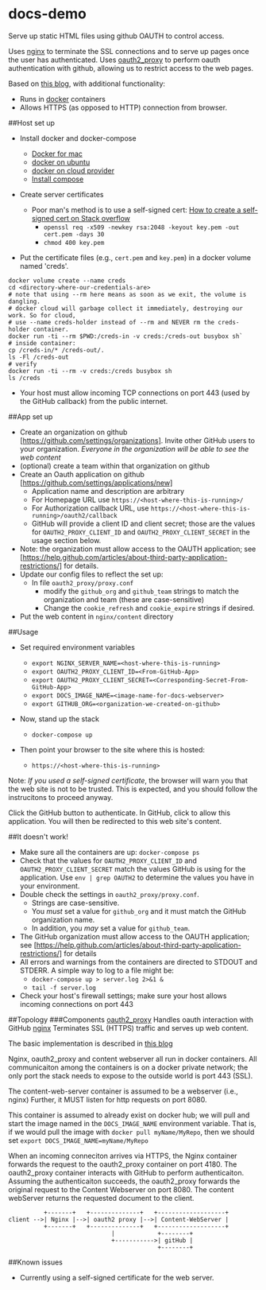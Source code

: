 # docs-demo
Serve up static HTML files using github OAUTH to control access. 

Uses [nginx](http://nginx.org/) to terminate the SSL connections and to serve up pages once the user has authenticated. Uses [oauth2_proxy](https://github.com/bitly/oauth2_proxy) to perform oauth authentication with github, allowing us to restrict access to the web pages.

Based on [this blog](http://developers.canal-plus.com/blog/2015/11/07/install-nginx-reverse-proxy-with-github-oauth2/), with additional functionality:
* Runs in [docker](www.docker.com) containers
* Allows HTTPS (as opposed to HTTP) connection from browser.

##Host set up
* Install docker and docker-compose
  * [Docker for mac](https://docs.docker.com/engine/installation/mac/)
  * [docker on ubuntu](https://docs.docker.com/engine/installation/linux/ubuntulinux/)
  * [docker on cloud provider](https://docs.docker.com/engine/installation/cloud/overview/)
  * [Install compose](https://docs.docker.com/compose/install/)

* Create server certificates 
  * Poor man's method is to use a self-signed cert: [How to create a self-signed cert on Stack overflow](http://stackoverflow.com/questions/10175812/how-to-create-a-self-signed-certificate-with-openssl)
    * `openssl req -x509 -newkey rsa:2048 -keyout key.pem -out cert.pem -days 30`
    * `chmod 400 key.pem`
* Put the certificate files (e.g., `cert.pem` and `key.pem`) in a docker volume named 'creds'.
```
docker volume create --name creds
cd <directory-where-our-credentials-are>
# note that using --rm here means as soon as we exit, the volume is dangling.
# docker cloud will garbage collect it immediately, destroying our work. So for cloud,
# use --name creds-holder instead of --rm and NEVER rm the creds-holder container.
docker run -ti --rm $PWD:/creds-in -v creds:/creds-out busybox sh`
# inside container:
cp /creds-in/* /creds-out/.
ls -Fl /creds-out
# verify
docker run -ti --rm -v creds:/creds busybox sh
ls /creds
```
* Your host must allow incoming TCP connections on port 443 (used by the GitHub callback) from the public internet.

##App set up
* Create an organization on github [https://github.com/settings/organizations]. Invite other GitHub users to your organization. _Everyone in the organization will be able to see the web content_
* (optional) create a team within that organization on github
* Create an Oauth application on github [https://github.com/settings/applications/new]
  * Application name and description are arbitrary
  * For Homepage URL use `https://<host-where-this-is-running>/`
  * For Authorization callback URL, use `https://<host-where-this-is-running>/oauth2/callback`
  * GitHub will provide a client ID and client secret; those are the values for `OAUTH2_PROXY_CLIENT_ID` and `OAUTH2_PROXY_CLIENT_SECRET` in the usage section below.
* Note: the organization must allow access to the OAUTH application; see [https://help.github.com/articles/about-third-party-application-restrictions/] for details.
* Update our config files to reflect the set up:
  * In file `oauth2_proxy/proxy.conf`
    * modify the `github_org` and `github_team` strings to match the organization and team (these are case-sensitive)
    * Change the `cookie_refresh` and `cookie_expire` strings if desired.
* Put the web content in `nginx/content` directory

##Usage
* Set required environment variables
  * `export NGINX_SERVER_NAME=<host-where-this-is-running>`
  * `export OAUTH2_PROXY_CLIENT_ID=<From-GitHub-App>`
  * `export OAUTH2_PROXY_CLIENT_SECRET=<Corresponding-Secret-From-GitHub-App>`
  * `export DOCS_IMAGE_NAME=<image-name-for-docs-webserver>`
  * `export GITHUB_ORG=<organization-we-created-on-github>`

* Now, stand up the stack
  * `docker-compose up`

* Then point your browser to the site where this is hosted:
  * `https://<host-where-this-is-running>`

Note: *If you used a self-signed certificate*, the browser will warn you that the web site is not to be trusted. This is expected, and you should follow the instrucitons to proceed anyway. 

Click the GitHub button to authenticate. In GitHub, click to allow this application. You will then be redirected to this web site's content.

##It doesn't work!
* Make sure all the containers are up: `docker-compose ps`
* Check that the values for `OAUTH2_PROXY_CLIENT_ID` and `OAUTH2_PROXY_CLIENT_SECRET` match the values GitHub is using for the application. Use `env | grep OAUTH2` to determine the values you have in your environment.
* Double check the settings in `oauth2_proxy/proxy.conf`. 
  * Strings are case-sensitive. 
  * You *must* set a value for `github_org` and it must match the GitHub organization name.
  * In addition, you _may_ set a value for `github_team`.
* The GitHub organization must allow access to the OAUTH application; see [https://help.github.com/articles/about-third-party-application-restrictions/] for details
* All errors and warnings from the containers are directed to STDOUT and STDERR. A simple way to log to a file might be:
  * `docker-compose up > server.log 2>&1 &`
  * `tail -f server.log`
* Check your host's firewall settings; make sure your host allows incoming connections on port 443

##Topology
###Components
[oauth2_proxy](https://github.com/bitly/oauth2_proxy) Handles oauth interaction with GitHub
[nginx](http://nginx.org/) Terminates SSL (HTTPS) traffic and serves up web content.

The basic implementation is described in [this blog](http://developers.canal-plus.com/blog/2015/11/07/install-nginx-reverse-proxy-with-github-oauth2/)

Nginx, oauth2_proxy and content webserver all run in docker containers. All communicaiton
among the containers is on a docker private network; the only port the stack
needs to expose to the outside world is port 443 (SSL). 

The content-web-server container is assumed to be a webserver (i.e., nginx)
Further, it MUST listen for http requests on port 8080.

This container is assumed to already exist on docker hub; we will pull and start the
image named in the `DOCS_IMAGE_NAME` environment variable. That is, if we would
pull the image with `docker pull myName/MyRepo`, then we should set 
`export DOCS_IMAGE_NAME=myName/MyRepo`

When an incoming conneciton arrives via HTTPS, the Nginx container forwards the request 
to the oauth2_proxy container on port 4180. The oauth2_proxy container interacts with 
GitHub to perform authenticaiton. Assuming the authenticaiton succeeds, the oauth2_proxy
forwards the original request to the Content Webserver on port 8080. The content
webServer returns the requested document to the client.

```
          +-------+   +--------------+   +-------------------+
client -->| Nginx |-->| oauth2 proxy |-->| Content-WebServer |
          +-------+   +--------------+   +-------------------+
                             |            +--------+
                             +----------->| gitHub |
                                          +--------+
```

##Known issues
* Currently using a self-signed certificate for the web server.
